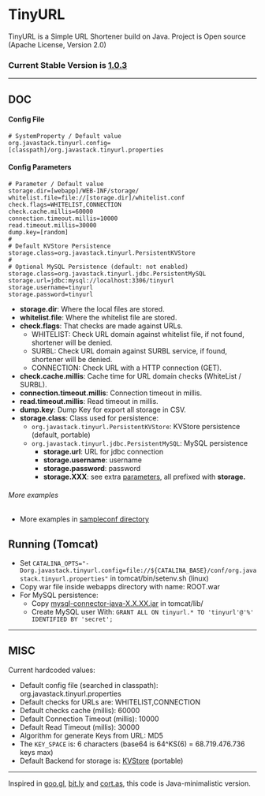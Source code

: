# TinyURL

TinyURL is a Simple URL Shortener build on Java. Project is Open source (Apache License, Version 2.0) 

### Current Stable Version is [1.0.3](https://maven-release.s3.amazonaws.com/release/org/javastack/tinyurl/1.0.3/tinyurl-1.0.3.war)

---

## DOC

#### Config File

    # SystemProperty / Default value
    org.javastack.tinyurl.config=[classpath]/org.javastack.tinyurl.properties

#### Config Parameters

    # Parameter / Default value
	storage.dir=[webapp]/WEB-INF/storage/
	whitelist.file=file://[storage.dir]/whitelist.conf
	check.flags=WHITELIST,CONNECTION
	check.cache.millis=60000
	connection.timeout.millis=10000
	read.timeout.millis=30000
	dump.key=[random]
	#
	# Default KVStore Persistence
	storage.class=org.javastack.tinyurl.PersistentKVStore
	#
	# Optional MySQL Persistence (default: not enabled)
	storage.class=org.javastack.tinyurl.jdbc.PersistentMySQL
	storage.url=jdbc:mysql://localhost:3306/tinyurl
	storage.username=tinyurl
	storage.password=tinyurl

* **storage.dir**: Where the local files are stored.
* **whitelist.file**: Where the whitelist file are stored.
* **check.flags**: That checks are made against URLs.
    * WHITELIST: Check URL domain against whitelist file, if not found, shortener will be denied.
    * SURBL: Check URL domain against SURBL service, if found, shortener will be denied.
    * CONNECTION: Check URL with a HTTP connection (GET). 
* **check.cache.millis**: Cache time for URL domain checks (WhiteList / SURBL).
* **connection.timeout.millis**: Connection timeout in millis.
* **read.timeout.millis**: Read timeout in millis.
* **dump.key**: Dump Key for export all storage in CSV.
* **storage.class**: Class used for persistence:
    * `org.javastack.tinyurl.PersistentKVStore`: KVStore persistence (default, portable)
    * `org.javastack.tinyurl.jdbc.PersistentMySQL`: MySQL persistence
        * **storage.url**: URL for jdbc connection
        * **storage.username**: username
        * **storage.password**: password
        * **storage.XXX**: see extra [parameters](https://tomcat.apache.org/tomcat-7.0-doc/jdbc-pool.html#Common_Attributes), all prefixed with **storage.**

###### More examples

* More examples in [sampleconf directory](https://github.com/ggrandes/tinyurl/tree/master/sampleconf/)

## Running (Tomcat)

* Set `CATALINA_OPTS="-Dorg.javastack.tinyurl.config=file://${CATALINA_BASE}/conf/org.javastack.tinyurl.properties"` in tomcat/bin/setenv.sh (linux)
* Copy war file inside webapps directory with name: ROOT.war
* For MySQL persistence: 
    * Copy [mysql-connector-java-X.X.XX.jar](http://search.maven.org/#search|gav|1|g%3A"mysql"%20AND%20a%3A"mysql-connector-java") in tomcat/lib/
    * Create MySQL user With: `GRANT ALL ON tinyurl.* TO 'tinyurl'@'%' IDENTIFIED BY 'secret';`

---

## MISC
Current hardcoded values:

* Default config file (searched in classpath): org.javastack.tinyurl.properties
* Default checks for URLs are: WHITELIST,CONNECTION
* Default checks cache (millis): 60000
* Default Connection Timeout (millis): 10000
* Default Read Timeout (millis): 30000
* Algorithm for generate Keys from URL: MD5
* The `KEY_SPACE` is: 6 characters (base64 is 64^KS(6) = 68.719.476.736 keys max)
* Default Backend for storage is: [KVStore](https://github.com/ggrandes/kvstore/) (portable)


---
Inspired in [goo.gl](https://goo.gl/), [bit.ly](https://bitly.com/) and [cort.as](http://cortas.elpais.com/), this code is Java-minimalistic version.
